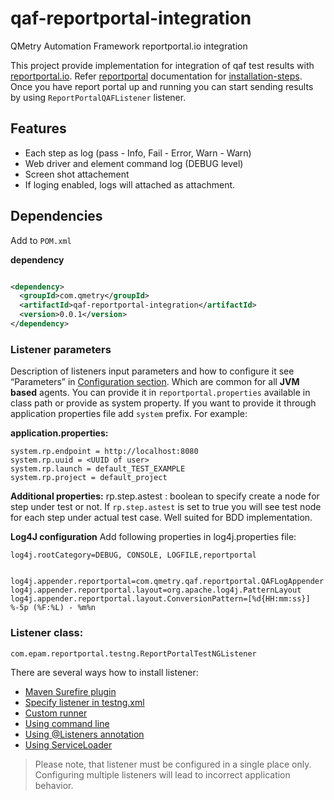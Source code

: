 # qaf-reportportal-integration
QMetry Automation Framework reportportal.io integration

This project provide implementation for integration of qaf test results with [reportportal.io](http://reportportal.io). 
Refer [reportportal](http://reportportal.io/docs/What-is-ReportPortal?) documentation for [installation-steps](http://reportportal.io/docs/Installation-steps).
Once you have report portal up and running you can start sending results by using `ReportPortalQAFListener` listener. 

## Features 
 * Each step as log (pass - Info, Fail - Error, Warn - Warn)
 * Web driver and element command log (DEBUG level)
 * Screen shot attachement
 * If loging enabled, logs will attached as attachment.
 
## Dependencies

Add to `POM.xml`

**dependency**

```xml

<dependency>
  <groupId>com.qmetry</groupId>
  <artifactId>qaf-reportportal-integration</artifactId>
  <version>0.0.1</version>
</dependency>

```

### Listener parameters
Description of listeners input parameters and how to configure it see “Parameters” in [Configuration section](http://reportportal.io/docs/JVM-based-clients-configuration).
Which are common for all **JVM based** agents. You can provide it in `reportportal.properties` available in class path or provide as system property.
If you want to provide it through application properties file add `system` prefix. For example:

**application.properties:**
```
system.rp.endpoint = http://localhost:8080
system.rp.uuid = <UUID of user>
system.rp.launch = default_TEST_EXAMPLE
system.rp.project = default_project
```

**Additional properties:**
rp.step.astest : boolean to specify create a node for step under test or not. If `rp.step.astest` is set to true you will see test node for each step under actual test case. Well suited for BDD implementation.

**Log4J configuration**
Add following properties in log4j.properties file:

```
log4j.rootCategory=DEBUG, CONSOLE, LOGFILE,reportportal


log4j.appender.reportportal=com.qmetry.qaf.reportportal.QAFLogAppender
log4j.appender.reportportal.layout=org.apache.log4j.PatternLayout
log4j.appender.reportportal.layout.ConversionPattern=[%d{HH:mm:ss}] %-5p (%F:%L) - %m%n

```

### Listener class:
`com.epam.reportportal.testng.ReportPortalTestNGListener`

There are several ways how to install listener:

- [Maven Surefire plugin](https://github.com/reportportal/agent-java-testNG#maven-surefire-plugin)
- [Specify listener in testng.xml](https://github.com/reportportal/agent-java-testNG#specify-listener-in-testngxml)
- [Custom runner](https://github.com/reportportal/agent-java-testNG#custom-runner)
- [Using command line](https://github.com/reportportal/agent-java-testNG#using-command-line)
- [Using \@Listeners annotation](https://github.com/reportportal/agent-java-testNG#using-listeners-annotation)
- [Using ServiceLoader](https://github.com/reportportal/agent-java-testNG#using-serviceloader)

> Please note, that listener must be configured in a single place only.
> Configuring multiple listeners will lead to incorrect application behavior.
